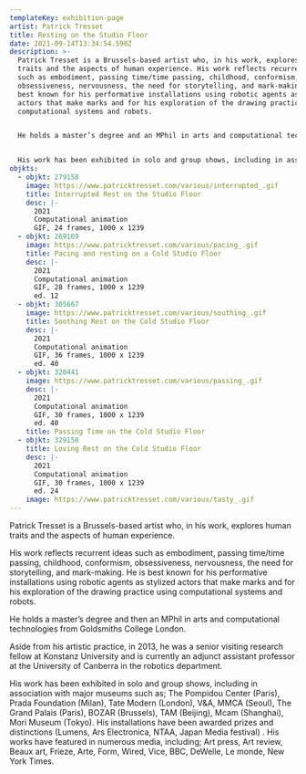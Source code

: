 ```yaml
---
templateKey: exhibition-page
artist: Patrick Tresset
title: Resting on the Studio Floor
date: 2021-09-14T13:34:54.590Z
description: >-
  Patrick Tresset is a Brussels-based artist who, in his work, explores human
  traits and the aspects of human experience. His work reflects recurrent ideas
  such as embodiment, passing time/time passing, childhood, conformism,
  obsessiveness, nervousness, the need for storytelling, and mark-making. He is
  best known for his performative installations using robotic agents as stylized
  actors that make marks and for his exploration of the drawing practice using
  computational systems and robots. 


  He holds a master’s degree and an MPhil in arts and computational technologies from Goldsmiths College London. Aside from his artistic practice, in 2013, he was a senior visiting research fellow at Konstanz University and is currently an adjunct assistant professor at the University of Canberra in the robotics department. 


  His work has been exhibited in solo and group shows, including in association with major museums such as; The Pompidou Center (Paris), Prada Foundation (Milan), Tate Modern (London), V&A, MMCA (Seoul), The Grand Palais (Paris), BOZAR (Brussels), TAM (Beijing), Mcam (Shanghai), Mori Museum (Tokyo). His installations have been awarded prizes and distinctions (Lumens, Ars Electronica, NTAA, Japan Media festival). His works have featured in numerous media, including; Art press, Art review, Beaux art, Frieze, Arte, Form, Wired, Vice, BBC, DeWelle, Le monde, New York Times.
objkts:
  - objkt: 279158
    image: https://www.patricktresset.com/various/interrupted_.gif
    title: Interrupted Rest on the Studio Floor
    desc: |-
      2021
      Computational animation
      GIF, 24 frames, 1000 x 1239
  - objkt: 269169
    image: https://www.patricktresset.com/various/pacing_.gif
    title: Pacing and resting on a Cold Studio Floor
    desc: |-
      2021
      Computational animation
      GIF, 28 frames, 1000 x 1239
      ed. 12
  - objkt: 305667
    image: https://www.patricktresset.com/various/southing_.gif
    title: Soothing Rest on the Cold Studio Floor
    desc: |-
      2021
      Computational animation
      GIF, 36 frames, 1000 x 1239
      ed. 40
  - objkt: 320441
    image: https://www.patricktresset.com/various/passing_.gif
    desc: |-
      2021
      Computational animation
      GIF, 30 frames, 1000 x 1239
      ed. 40
    title: Passing Time on the Cold Studio Floor
  - objkt: 329158
    title: Loving Rest on the Cold Studio Floor
    desc: |-
      2021
      Computational animation
      GIF, 30 frames, 1000 x 1239
      ed. 24
    image: https://www.patricktresset.com/various/tasty_.gif
---
```

Patrick Tresset is a Brussels-based artist who, in his work, explores human traits and the aspects of human experience. 

His work reflects recurrent ideas such as embodiment, passing time/time passing, childhood, conformism, obsessiveness, nervousness, the need for storytelling, and mark-making. He is best known for his performative installations using robotic agents as stylized actors that make marks and for his exploration of the drawing practice using computational systems and robots. 

He holds a master’s degree and then an MPhil in arts and computational technologies from Goldsmiths College London. 

Aside from his artistic practice, in 2013, he was a senior visiting research fellow at Konstanz University and is currently an adjunct assistant professor at the University of Canberra in the robotics department. 

His work has been exhibited in solo and group shows, including in association with major museums such as; The Pompidou Center (Paris), Prada Foundation (Milan), Tate Modern (London), V&A, MMCA (Seoul), The Grand Palais (Paris), BOZAR (Brussels), TAM (Beijing), Mcam (Shanghai), Mori Museum (Tokyo). His installations have been awarded prizes and distinctions (Lumens, Ars Electronica, NTAA, Japan Media festival) . His works have featured in numerous media, including; Art press, Art review, Beaux art, Frieze, Arte, Form, Wired, Vice, BBC, DeWelle, Le monde, New York Times.